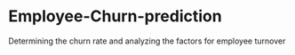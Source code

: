 # Employee-Churn-prediction
Determining the churn rate and analyzing the factors for employee turnover

